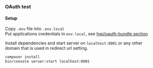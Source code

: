### OAuth test

#### Setup

Copy `.env` file into `.env.local`  
Put applications credentials in `env.local`, see [hwi/oauth-bundle section](./.env#L37)

Install dependencies and start server on `localhost:8001`
or any other domain that is used in redirect url setting.

```bash
composer install
bin/console server:start localhost:8001
```

